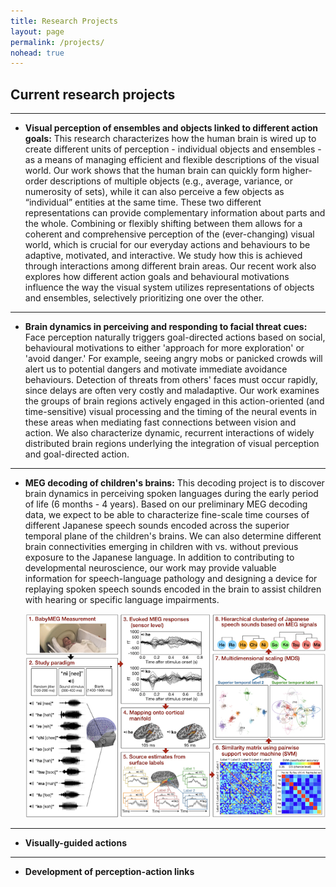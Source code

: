 ```yaml
---
title: Research Projects
layout: page
permalink: /projects/
nohead: true
---
```


## Current research projects
------
* **Visual perception of ensembles and objects linked to different action goals:** This research characterizes how the human brain is wired up to create different units of perception - individual objects and ensembles - as a means of managing efficient and flexible descriptions of the visual world. Our work shows that the human brain can quickly form higher-order descriptions of multiple objects (e.g., average, variance, or numerosity of sets), while it can also perceive a few objects as “individual” entities at the same time. These two different representations can provide complementary information about parts and the whole. Combining or flexibly shifting between them allows for a coherent and comprehensive perception of the (ever-changing) visual world, which is crucial for our everyday actions and behaviours to be adaptive, motivated, and interactive. We study how this is achieved through interactions among different brain areas. Our recent work also explores how different action goals and behavioural motivations influence the way the visual system utilizes representations of objects and ensembles, selectively prioritizing one over the other.<br/>

------
* **Brain dynamics in perceiving and responding to facial threat cues:**
Face perception naturally triggers goal-directed actions based on social, behavioural motivations to either 'approach for more exploration' or 'avoid danger.' For example, seeing angry mobs or panicked crowds will alert us to potential dangers and motivate immediate avoidance behaviours. Detection of threats from others' faces must occur rapidly, since delays are often very costly and maladaptive. Our work examines the groups of brain regions actively engaged in this action-oriented (and time-sensitive) visual processing and the timing of the neural events in these areas when mediating fast connections between vision and action. We also characterize dynamic, recurrent interactions of widely distributed brain regions underlying the integration of visual perception and goal-directed action.<br/>

------
* **MEG decoding of children's brains:** This decoding project is to discover brain dynamics in perceiving spoken languages during the early period of life (6 months - 4 years). Based on our preliminary MEG decoding data, we expect to be able to characterize fine-scale time courses of different Japanese speech sounds encoded across the superior temporal plane of the children's brains. We can also determine different brain connectivities emerging in children with vs. without previous exposure to the Japanese language. In addition to contributing to developmental neuroscience, our work may provide valuable information for speech-language pathology and designing a device for replaying spoken speech sounds encoded in the brain to assist children with hearing or specific language impairments.<br/>
 
  ![Fig1](/images/R21Fig.png)<br/>

------
* **Visually-guided actions**

------
* **Development of perception-action links**

